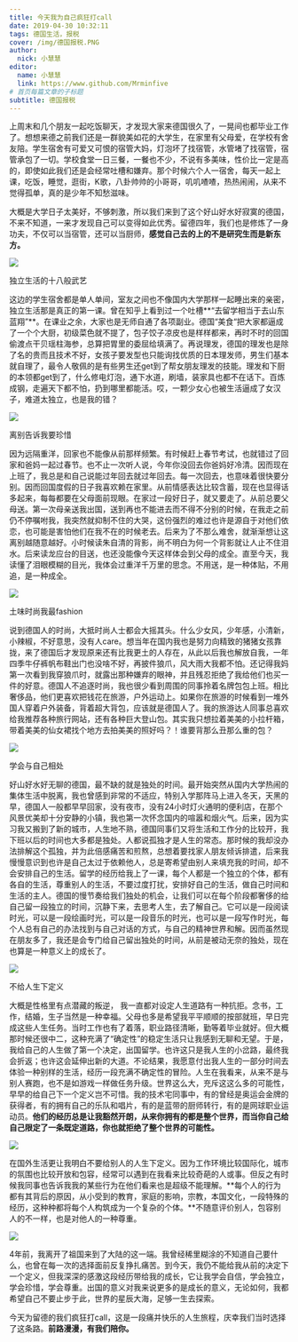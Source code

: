 ```yaml
---
title: 今天我为自己疯狂打call
date: 2019-04-30 10:32:11
tags: 德国生活，报税
cover: /img/德国报税.PNG
author: 
  nick: 小慧慧
editor:
  name: 小慧慧
  link: https://www.github.com/Mrminfive
# 首页每篇文章的子标题
subtitle: 德国报税
---
```


上周末和几个朋友一起吃饭聊天，才发现大家来德国很久了，一晃间也都毕业工作了。想想来德之前我们还是一群貌美如花的大学生，在家里有父母爱，在学校有舍友陪。学生宿舍有可爱又可恨的宿管大妈，灯泡坏了找宿管，水管堵了找宿管，宿管承包了一切。学校食堂一日三餐，一餐也不少，不说有多美味，性价比一定是高的，即使如此我们还是会经常吐槽和嫌弃。那个时候六个人一宿舍，每天一起上课，吃饭，睡觉，逛街，K歌，八卦帅帅的小哥哥，叽叽喳喳，热热闹闹，从来不觉得孤单，真的是少年不知愁滋味。

  

大概是大学日子太美好，不够刺激，所以我们来到了这个好山好水好寂寞的德国，不来不知道，一来才发现自己可以变得如此优秀。留德四年，我们也是修炼了一身功夫，不仅可以当宿管，还可以当厨师，**感觉自己去的上的不是研究生而是新东方。**

![](https://mmbiz.qpic.cn/mmbiz_jpg/rW3MWnUicJ7fU2oKRpIfOlz1VEXDbPwicicNgDa0JRqgeZclrZtv1LXHJhRh4YAa3wWw6XeV8jyVtDO2KRdF4MV7Q/640?wx_fmt=jpeg)

  

独立生活的十八般武艺

这边的学生宿舍都是单人单间，室友之间也不像国内大学那样一起睡出来的亲密，独立生活那是真正的第一课。曾在知乎上看到过一个吐槽**“去留学相当于去山东蓝翔”**。在课业之余，大家也是无师自通了各项副业。德国“美食“把大家都逼成了一个个大厨，初级菜色就不提了，包子饺子凉皮也是样样都来，再时不时的回国偷渡点干贝瑶柱海参，总算把胃里的委屈给填满了。再说理发，德国的理发也是除了名的贵而且技术不好，女孩子要发型也只能询找优质的日本理发师，男生们基本就自理了，最令人敬佩的是有些男生还get到了帮女朋友理发的技能。理发和下厨的本领都get到了，什么修电灯泡，通下水道，刷墙，装家具也都不在话下。百炼成钢，走遍天下都不怕，扔到哪里都能活。哎，一颗少女心也被生活逼成了女汉子，难道太独立，也是我的错？  

![](https://mmbiz.qpic.cn/mmbiz_jpg/rW3MWnUicJ7fU2oKRpIfOlz1VEXDbPwicicqqLUXKNGNg36giaZGLHtyHd7Bwu17wyB3SmFruib3ib7uOIkYgw1W4xsg/640?wx_fmt=jpeg)

  

离别告诉我要珍惜

因为远隔重洋，回家也不能像从前那样频繁。有时候赶上春节考试，也就错过了回家和爸妈一起过春节。也不止一次听人说，今年你没回去你爸妈好冷清。因而现在上班了，我总是和自己说能过年回去就过年回去。每一次回去，也意味着很快要分别。因而回国度假的日子我喜欢赖在家里。从前情感表达比较含蓄，现在也显得话多起来，每每都要在父母面前现眼。在家过一段好日子，就又要走了。从前总要父母送。第一次母亲送我出国，送到再也不能进去而不得不分别的时候，在我走之前仍不停嘱咐我，我突然就抑制不住的大哭，这份强烈的难过也许是源自于对他们依恋，也可能是害怕他们在我不在的时候老去。后来为了不那么难舍，就渐渐想让这离别越随意越好。小时候读朱自清的背影，尚不明白为何一个背影就让人止不住泪水。后来读龙应台的目送，也还没能像今天这样体会到父母的成全。直至今天，我读懂了泪眼模糊的目光，我体会过重洋千万里的思念。不用送，是一种体贴，不用追，是一种成全。

![](https://mmbiz.qpic.cn/mmbiz_jpg/rW3MWnUicJ7fU2oKRpIfOlz1VEXDbPwicicxet0icNAEwMCibHys20ER6Ffs5NMfrWsuUnKibkLpI5O58DibfhCeS6z9A/640?wx_fmt=jpeg)

  

土味时尚我最fashion

说到德国人的时尚，大抵时尚人士都会大摇其头。什么少女风，少年感，小清新，小辣椒，不好意思，没有人care。想当年在国内我也是努力向精致的猪猪女孩靠拢，来了德国后才发现原来还有比我更土的人存在，从此以后我也解放自我，一年四季牛仔裤帆布鞋出门也没啥不好，再披件狼爪，风大雨大我都不怕。还记得我妈第一次看到我穿狼爪时，就露出那种嫌弃的眼神，并且残忍拒绝了我给他们也买一件的好意。德国人不追逐时尚，我也很少看到周围的同事拎着名牌包包上班。相比奢侈品，他们更喜欢把钱花在旅游，户外运动上。如果你在旅游的时候看到一堆外国人穿着户外装备，背着超大背包，应该就是德国人了。我的旅游达人同事总喜欢给我推荐各种旅行网站，还有各种巨大登山包。其实我只想拉着美美的小拉杆箱，带着美美的仙女裙找个地方去拍美美的照好吗？！谁要背那么丑那么重的包？

![](https://mmbiz.qpic.cn/mmbiz_gif/rW3MWnUicJ7fU2oKRpIfOlz1VEXDbPwicicG6Bm8yddZeLOeNl4CULZlGpj0QlaGKOtG4J6BaBqTwPBdx85iaYf3kA/640?wx_fmt=gif)

  

学会与自己相处

好山好水好无聊的德国，最不缺的就是独处的时间。最开始突然从国内大学热闹的集体生活中脱离，我也曾感到非常的不适应，特别入学那阵马上进入冬天，天黑的早，德国人一般都早早回家，没有夜市，没有24小时灯火通明的便利店，在那个风景优美却十分安静的小镇，我也第一次怀念国内的喧嚣和烟火气。后来，因为实习我又搬到了新的城市，人生地不熟，德国同事们又将生活和工作分的比较开，我下班以后的时间也大多都是独处。人都说孤独才是人生的常态。那时候的我却没办法排解这个孤独，并为此倍感痛苦和煎熬，总想着要找家人朋友倾诉排遣，后来我慢慢意识到也许是自己太过于依赖他人，总是寄希望由别人来填充我的时间，却不会安排自己的生活。留学的经历给我上了一课，每个人都是一个独立的个体，都有各自的生活，尊重别人的生活，不要过度打扰，安排好自己的生活，做自己时间和生活的主人。德国的慢节奏给我们独处的机会，让我们可以在每个阶段都奢侈的给自己留一段独立的时间，沉静下来，去思考人生，去了解自己。它可以是一段阅读时光，可以是一段绘画时光，可以是一段音乐的时光，也可以是一段写作时光，每个人总有自己的办法找到与自己对话的方式，与自己的精神世界和解。因而虽然现在朋友多了，我还是会专门给自己留出独处的时间，从前是被动无奈的独处，现在也算是一种意义上的成长了。

![](https://mmbiz.qpic.cn/mmbiz_jpg/rW3MWnUicJ7fU2oKRpIfOlz1VEXDbPwicic5YL8pHLRvb5d4P3GOPYX25EjZlD2rtHqmUJkogeIsGzNoOmic5IOdQA/640?wx_fmt=jpeg)

  

不给人生下定义

大概是性格里有点潜藏的叛逆， 我一直都对设定人生道路有一种抗拒。念书，工作，结婚，生子当然是一种幸福。父母也多是希望我平平顺顺的按部就班，早日完成这些人生任务。当时工作也有了着落，职业路径清晰，勤等着毕业就好。但大概那时候还很中二，这种充满了“确定性”的稳定生活只让我感到无聊和无望。于是，我给自己的人生做了第一个决定，出国留学。也许这只是我人生的小岔路，最终我会折返；也许这会延伸出新的大道。不论结果，我愿意付出我人生的一部分时间去体验一种别样的生活，经历一段充满不确定性的冒险。人生在我看来，从来不是与别人赛跑，也不是如游戏一样做任务升级。世界这么大，充斥这这么多的可能性，早早的给自己下一个定义岂不可惜。我的技术宅同事中，有的曾经是奥运会金牌的获得者，有的拥有自己的乐队和唱片，有的是蓝带的厨师转行，有的是网球职业运动员。**他们的经历总是让我豁然开朗，从来你拥有的都是整个世界，而当你自己给自己限定了一条既定道路，你也就拒绝了整个世界的可能性。**

![](https://mmbiz.qpic.cn/mmbiz_gif/rW3MWnUicJ7fU2oKRpIfOlz1VEXDbPwicicclTGNPoJ8Liaria0ZRjH8nf5bg6A6TYoZ4WHbQgH2SzmYTY3icIWrXK0Q/640?wx_fmt=gif)

  

在国外生活更让我明白不要给别人的人生下定义。因为工作环境比较国际化，城市的氛围也比较开放和包容，经常可以遇到在我看来比较奇葩的人或事。但反之有时候我同事也告诉我我的某些行为在他们看来也是超级不能理解。**每个人的行为都有其背后的原因，从小受到的教育，家庭的影响，宗教，本国文化，一段特殊的经历，这种种都将每个人构筑成为一个复杂的个体。**不随意评价别人，包容别人的不一样，也是对他人的一种尊重。

![](https://mmbiz.qpic.cn/mmbiz_jpg/rW3MWnUicJ7fU2oKRpIfOlz1VEXDbPwicic03x8VfQT8FoCarE8DrhzblsI94ibiaDZJepicO8ffQrvZWx2xDjCnMGhA/640?wx_fmt=jpeg)

  

4年前，我离开了祖国来到了大陆的这一端。我曾经稀里糊涂的不知道自己要什么，也曾在每一次的选择面前反复挣扎痛苦。到今天，我仍不能给我从前的决定下一个定义，但我深深的感激这段经历带给我的成长，它让我学会自信，学会独立，学会珍惜，学会尊重。出国的意义对我来说更多的是成长的意义，无论如何，我都希望自己不要止步于此，世界的星辰大海，足够一生去探索。

  

今天为留德的我们疯狂打call，这是一段痛并快乐的人生旅程，庆幸我们当时选择了这条路。**前路漫漫，有我们陪你。**